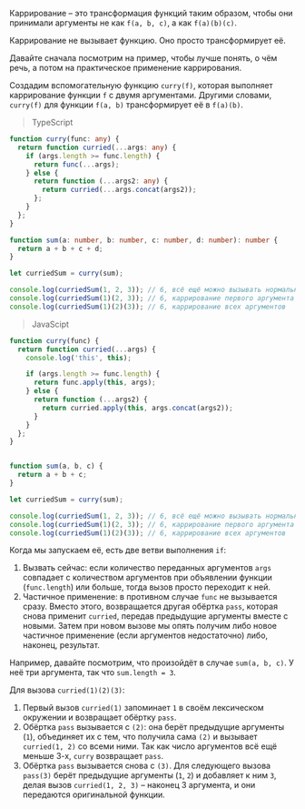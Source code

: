 Каррирование – это трансформация функций таким образом, чтобы они принимали аргументы не как `f(a, b, c)`, а как `f(a)(b)(c)`.

Каррирование не вызывает функцию. Оно просто трансформирует её.

Давайте сначала посмотрим на пример, чтобы лучше понять, о чём речь, а потом на практическое применение каррирования.

Создадим вспомогательную функцию `curry(f)`, которая выполняет каррирование функции `f` с двумя аргументами. Другими словами, `curry(f)` для функции `f(a, b)` трансформирует её в `f(a)(b)`.

> TypeScript

```ts
function curry(func: any) {
  return function curried(...args: any) {
    if (args.length >= func.length) {
      return func(...args);
    } else {
      return function (...args2: any) {
        return curried(...args.concat(args2));
      };
    }
  };
}

function sum(a: number, b: number, c: number, d: number): number {
  return a + b + c + d;
}

let curriedSum = curry(sum);

console.log(curriedSum(1, 2, 3)); // 6, всё ещё можно вызывать нормально
console.log(curriedSum(1)(2, 3)); // 6, каррирование первого аргумента
console.log(curriedSum(1)(2)(3)); // 6, каррирование всех аргументов
```

> JavaScipt

```js
function curry(func) {
  return function curried(...args) {
    console.log('this', this);

    if (args.length >= func.length) {
      return func.apply(this, args);
    } else {
      return function (...args2) {
        return curried.apply(this, args.concat(args2));
      }
    }
  };
}


function sum(a, b, c) {
  return a + b + c;
}

let curriedSum = curry(sum);

console.log(curriedSum(1, 2, 3)); // 6, всё ещё можно вызывать нормально
console.log(curriedSum(1)(2, 3)); // 6, каррирование первого аргумента
console.log(curriedSum(1)(2)(3)); // 6, каррирование всех аргументов

```

Когда мы запускаем её, есть две ветви выполнения `if`:

1. Вызвать сейчас: если количество переданных аргументов `args` совпадает с количеством аргументов при объявлении функции (`func.length`) или больше, тогда вызов просто переходит к ней.
2. Частичное применение: в противном случае `func` не вызывается сразу. Вместо этого, возвращается другая обёртка `pass`, которая снова применит `curried`, передав предыдущие аргументы вместе с новыми. Затем при новом вызове мы опять получим либо новое частичное применение (если аргументов недостаточно) либо, наконец, результат.

Например, давайте посмотрим, что произойдёт в случае `sum(a, b, c)`. У неё три аргумента, так что `sum.length = 3`.

Для вызова `curried(1)(2)(3)`:

1. Первый вызов `curried(1)` запоминает `1` в своём лексическом окружении и возвращает обёртку `pass`.
2. Обёртка `pass` вызывается с `(2)`: она берёт предыдущие аргументы (`1`), объединяет их с тем, что получила сама `(2)` и вызывает `curried(1, 2)` со всеми ними. Так как число аргументов всё ещё меньше 3-х, `curry` возвращает `pass`.
3. Обёртка `pass` вызывается снова с `(3)`. Для следующего вызова `pass(3)` берёт предыдущие аргументы (`1`, `2`) и добавляет к ним `3`, делая вызов `curried(1, 2, 3)` – наконец 3 аргумента, и они передаются оригинальной функции.